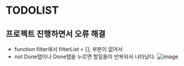 # TODOLIST

## 프로젝트 진행하면서 오류 해결
* function filter에서 filterList = []; 부분이 없어서
* not Done탭이나 Done탭을 누르면 할일들이 반복되서 나타났다.
![image](https://user-images.githubusercontent.com/70733630/169849343-02ad283b-3977-4139-b4e6-475ea41b3ff2.png)
